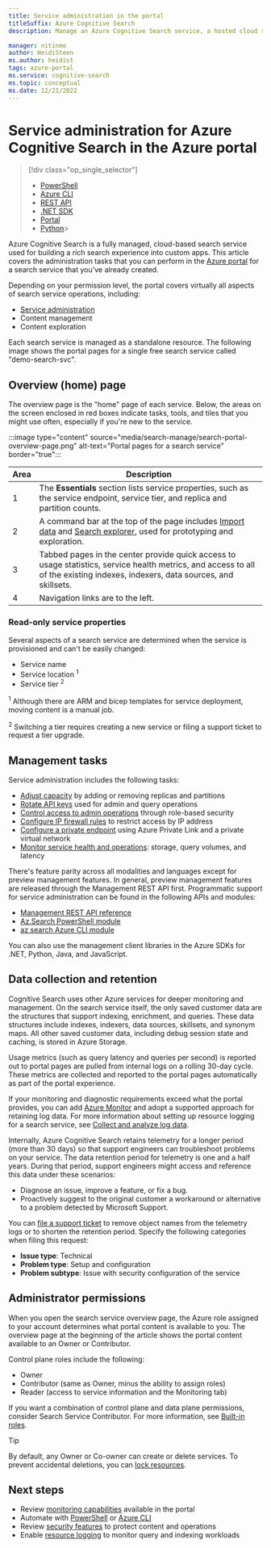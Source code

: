 ```yaml
---
title: Service administration in the portal
titleSuffix: Azure Cognitive Search
description: Manage an Azure Cognitive Search service, a hosted cloud search service on Microsoft Azure, using the Azure portal.

manager: nitinme
author: HeidiSteen
ms.author: heidist
tags: azure-portal
ms.service: cognitive-search
ms.topic: conceptual
ms.date: 12/21/2022
---
```

# Service administration for Azure Cognitive Search in the Azure portal

> [!div class="op_single_selector"]
>
> * [PowerShell](search-manage-powershell.md)
> * [Azure CLI](search-manage-azure-cli.md)
> * [REST API](search-manage-rest.md)
> * [.NET SDK](/dotnet/api/microsoft.azure.management.search)
> * [Portal](search-manage.md)
> * [Python](https://pypi.python.org/pypi/azure-mgmt-search/0.1.0)> 

Azure Cognitive Search is a fully managed, cloud-based search service used for building a rich search experience into custom apps. This article covers the administration tasks that you can perform in the [Azure portal](https://portal.azure.com) for a search service that you've already created.

Depending on your permission level, the portal covers virtually all aspects of search service operations, including:

* [Service administration](#management-tasks)
* Content management
* Content exploration

Each search service is managed as a standalone resource. The following image shows the portal pages for a single free search service called "demo-search-svc". 

## Overview (home) page

The overview page is the "home" page of each service. Below, the areas on the screen enclosed in red boxes indicate tasks, tools, and tiles that you might use often, especially if you're new to the service.

:::image type="content" source="media/search-manage/search-portal-overview-page.png" alt-text="Portal pages for a search service" border="true":::

| Area | Description |
|------|-------------|
| 1  | The **Essentials** section lists service properties, such as the service endpoint, service tier, and replica and partition counts. |
| 2 | A command bar at the top of the page includes [Import data](search-get-started-portal.md) and [Search explorer](search-explorer.md), used for prototyping and exploration. |
| 3 | Tabbed pages in the center provide quick access to usage statistics, service health metrics, and access to all of the existing indexes, indexers, data sources, and skillsets.|
| 4 | Navigation links are to the left. |

### Read-only service properties

Several aspects of a search service are determined when the service is provisioned and can't be easily changed:

* Service name
* Service location <sup>1</sup>
* Service tier <sup>2</sup>

<sup>1</sup> Although there are ARM and bicep templates for service deployment, moving content is a manual job.

<sup>2</sup> Switching a tier requires creating a new service or filing a support ticket to request a tier upgrade.

## Management tasks

Service administration includes the following tasks:

* [Adjust capacity](search-capacity-planning.md) by adding or removing replicas and partitions
* [Rotate API keys](search-security-api-keys.md) used for admin and query operations
* [Control access to admin operations](search-security-rbac.md) through role-based security
* [Configure IP firewall rules](service-configure-firewall.md) to restrict access by IP address
* [Configure a private endpoint](service-create-private-endpoint.md) using Azure Private Link and a private virtual network
* [Monitor service health and operations](monitor-azure-cognitive-search.md): storage, query volumes, and latency

There's feature parity across all modalities and languages except for preview management features. In general, preview management features are released through the Management REST API first. Programmatic support for service administration can be found in the following APIs and modules:

* [Management REST API reference](/rest/api/searchmanagement/)
* [Az.Search PowerShell module](search-manage-powershell.md)
* [az search Azure CLI module](search-manage-azure-cli.md)

You can also use the management client libraries in the Azure SDKs for .NET, Python, Java, and JavaScript. 

## Data collection and retention

Cognitive Search uses other Azure services for deeper monitoring and management. On the search service itself, the only saved customer data are the structures that support indexing, enrichment, and queries. These data structures include indexes, indexers, data sources, skillsets, and synonym maps. All other saved customer data, including debug session state and caching, is stored in Azure Storage.

Usage metrics (such as query latency and queries per second) is reported out to portal pages are pulled from internal logs on a rolling 30-day cycle. These metrics are collected and reported to the portal pages automatically as part of the portal experience. 

If your monitoring and diagnostic requirements exceed what the portal provides, you can add [Azure Monitor](../azure-monitor/index.yml) and adopt a supported approach for retaining log data. For more information about setting up resource logging for a search service, see [Collect and analyze log data](monitor-azure-cognitive-search.md).

Internally, Azure Cognitive Search retains telemetry for a longer period (more than 30 days) so that support engineers can troubleshoot problems on your service. The data retention period for telemetry is one and a half years. During that period, support engineers might access and reference this data under these scenarios:

* Diagnose an issue, improve a feature, or fix a bug.
* Proactively suggest to the original customer a workaround or alternative to a problem detected by Microsoft Support.

You can [file a support ticket](/azure/azure-portal/supportability/how-to-create-azure-support-request) to remove object names from the telemetry logs or to shorten the retention period. Specify the following categories when filing this request:

+ **Issue type**: Technical
+ **Problem type**: Setup and configuration
+ **Problem subtype**: Issue with security configuration of the service

## Administrator permissions

When you open the search service overview page, the Azure role assigned to your account determines what portal content is available to you. The overview page at the beginning of the article shows the portal content available to an Owner or Contributor.

Control plane roles include the following:

* Owner
* Contributor (same as Owner, minus the ability to assign roles)
* Reader (access to service information and the Monitoring tab)

If you want a combination of control plane and data plane permissions, consider Search Service Contributor. For more information, see [Built-in roles](search-security-rbac.md#built-in-roles-used-in-search).

> [!TIP]
> By default, any Owner or Co-owner can create or delete services. To prevent accidental deletions, you can  [lock resources](../azure-resource-manager/management/lock-resources.md).

## Next steps

* Review [monitoring capabilities](monitor-azure-cognitive-search.md) available in the portal
* Automate with [PowerShell](search-manage-powershell.md) or [Azure CLI](search-manage-azure-cli.md)
* Review [security features](search-security-overview.md) to protect content and operations
* Enable [resource logging](monitor-azure-cognitive-search.md) to monitor query and indexing workloads